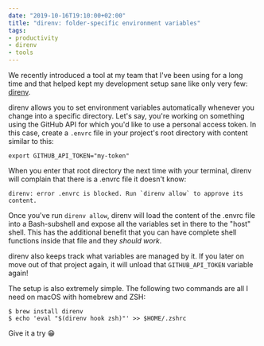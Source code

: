 ```yaml
---
date: "2019-10-16T19:10:00+02:00"
title: "direnv: folder-specific environment variables"
tags:
- productivity
- direnv
- tools
---
```


We recently introduced a tool at my team that I've been using for a long time and that helped kept my development setup sane like only very few: [direnv][d].

direnv allows you to set environment variables automatically whenever you change into a specific directory. Let's say, you're working on something using the GitHub API for which you'd like to use a personal access token. In this case, create a `.envrc` file in your project's root directory with content similar to this:

```
export GITHUB_API_TOKEN="my-token"
```

When you enter that root directory the next time with your terminal, direnv will complain that there is a .envrc file it doesn't know:

```
direnv: error .envrc is blocked. Run `direnv allow` to approve its content.
``` 

Once you've run `direnv allow`, direnv will load the content of the .envrc file into a Bash-subshell and expose all the variables set in there to the "host" shell. This has the additional benefit that you can have complete shell functions inside that file and they *should work*.

direnv also keeps track what variables are managed by it. If you later on move out of that project again, it will unload that `GITHUB_API_TOKEN` variable again!

The setup is also extremely simple. The following two commands are all I need on macOS with homebrew and ZSH:

``` 
$ brew install direnv
$ echo 'eval "$(direnv hook zsh)"' >> $HOME/.zshrc
```

Give it a try 😁

[d]: https://direnv.nt